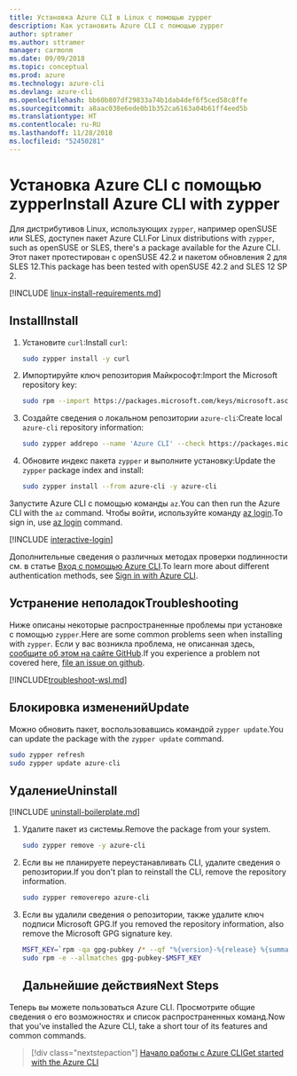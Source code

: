```yaml
---
title: Установка Azure CLI в Linux с помощью zypper
description: Как установить Azure CLI с помощью zypper
author: sptramer
ms.author: sttramer
manager: carmonm
ms.date: 09/09/2018
ms.topic: conceptual
ms.prod: azure
ms.technology: azure-cli
ms.devlang: azure-cli
ms.openlocfilehash: bb60b807df29833a74b1dab4def6f5ced58c8ffe
ms.sourcegitcommit: a8aac038e6ede0b1b352ca6163a04b61ff4eed5b
ms.translationtype: HT
ms.contentlocale: ru-RU
ms.lasthandoff: 11/28/2018
ms.locfileid: "52450281"
---
```

# <a name="install-azure-cli-with-zypper"></a><span data-ttu-id="32e13-103">Установка Azure CLI с помощью zypper</span><span class="sxs-lookup"><span data-stu-id="32e13-103">Install Azure CLI with zypper</span></span>

<span data-ttu-id="32e13-104">Для дистрибутивов Linux, использующих `zypper`, например openSUSE или SLES, доступен пакет Azure CLI.</span><span class="sxs-lookup"><span data-stu-id="32e13-104">For Linux distributions with `zypper`, such as openSUSE or SLES, there's a package available for the Azure CLI.</span></span> <span data-ttu-id="32e13-105">Этот пакет протестирован с openSUSE 42.2 и пакетом обновления 2 для SLES 12.</span><span class="sxs-lookup"><span data-stu-id="32e13-105">This package has been tested with openSUSE 42.2 and SLES 12 SP 2.</span></span>

[!INCLUDE [linux-install-requirements.md](includes/linux-install-requirements.md)]

## <a name="install"></a><span data-ttu-id="32e13-106">Install</span><span class="sxs-lookup"><span data-stu-id="32e13-106">Install</span></span>

1. <span data-ttu-id="32e13-107">Установите `curl`:</span><span class="sxs-lookup"><span data-stu-id="32e13-107">Install `curl`:</span></span>

   ```bash
   sudo zypper install -y curl
   ```

2. <span data-ttu-id="32e13-108">Импортируйте ключ репозитория Майкрософт:</span><span class="sxs-lookup"><span data-stu-id="32e13-108">Import the Microsoft repository key:</span></span>

   ```bash
   sudo rpm --import https://packages.microsoft.com/keys/microsoft.asc
   ```

3. <span data-ttu-id="32e13-109">Создайте сведения о локальном репозитории `azure-cli`:</span><span class="sxs-lookup"><span data-stu-id="32e13-109">Create local `azure-cli` repository information:</span></span>

   ```bash
   sudo zypper addrepo --name 'Azure CLI' --check https://packages.microsoft.com/yumrepos/azure-cli azure-cli
   ```

4. <span data-ttu-id="32e13-110">Обновите индекс пакета `zypper` и выполните установку:</span><span class="sxs-lookup"><span data-stu-id="32e13-110">Update the `zypper` package index and install:</span></span>

   ```bash
   sudo zypper install --from azure-cli -y azure-cli
   ```

<span data-ttu-id="32e13-111">Запустите Azure CLI с помощью команды `az`.</span><span class="sxs-lookup"><span data-stu-id="32e13-111">You can then run the Azure CLI with the `az` command.</span></span> <span data-ttu-id="32e13-112">Чтобы войти, используйте команду [az login](/cli/azure/reference-index#az-login).</span><span class="sxs-lookup"><span data-stu-id="32e13-112">To sign in, use [az login](/cli/azure/reference-index#az-login) command.</span></span>

[!INCLUDE [interactive-login](includes/interactive-login.md)]

<span data-ttu-id="32e13-113">Дополнительные сведения о различных методах проверки подлинности см. в статье [Вход с помощью Azure CLI](authenticate-azure-cli.md).</span><span class="sxs-lookup"><span data-stu-id="32e13-113">To learn more about different authentication methods, see [Sign in with Azure CLI](authenticate-azure-cli.md).</span></span>

## <a name="troubleshooting"></a><span data-ttu-id="32e13-114">Устранение неполадок</span><span class="sxs-lookup"><span data-stu-id="32e13-114">Troubleshooting</span></span>

<span data-ttu-id="32e13-115">Ниже описаны некоторые распространенные проблемы при установке с помощью `zypper`.</span><span class="sxs-lookup"><span data-stu-id="32e13-115">Here are some common problems seen when installing with `zypper`.</span></span> <span data-ttu-id="32e13-116">Если у вас возникла проблема, не описанная здесь, [сообщите об этом на сайте GitHub](https://github.com/Azure/azure-cli/issues).</span><span class="sxs-lookup"><span data-stu-id="32e13-116">If you experience a problem not covered here, [file an issue on github](https://github.com/Azure/azure-cli/issues).</span></span>

[!INCLUDE[troubleshoot-wsl.md](includes/troubleshoot-wsl.md)]


## <a name="update"></a><span data-ttu-id="32e13-117">Блокировка изменений</span><span class="sxs-lookup"><span data-stu-id="32e13-117">Update</span></span>

<span data-ttu-id="32e13-118">Можно обновить пакет, воспользовавшись командой `zypper update`.</span><span class="sxs-lookup"><span data-stu-id="32e13-118">You can update the package with the `zypper update` command.</span></span>

```bash
sudo zypper refresh
sudo zypper update azure-cli
```

## <a name="uninstall"></a><span data-ttu-id="32e13-119">Удаление</span><span class="sxs-lookup"><span data-stu-id="32e13-119">Uninstall</span></span>

[!INCLUDE [uninstall-boilerplate.md](includes/uninstall-boilerplate.md)]

1. <span data-ttu-id="32e13-120">Удалите пакет из системы.</span><span class="sxs-lookup"><span data-stu-id="32e13-120">Remove the package from your system.</span></span>

    ```bash
    sudo zypper remove -y azure-cli
    ```

2. <span data-ttu-id="32e13-121">Если вы не планируете переустанавливать CLI, удалите сведения о репозитории.</span><span class="sxs-lookup"><span data-stu-id="32e13-121">If you don't plan to reinstall the CLI, remove the repository information.</span></span>

   ```bash
   sudo zypper removerepo azure-cli
   ```

3. <span data-ttu-id="32e13-122">Если вы удалили сведения о репозитории, также удалите ключ подписи Microsoft GPG.</span><span class="sxs-lookup"><span data-stu-id="32e13-122">If you removed the repository information, also remove the Microsoft GPG signature key.</span></span>

   ```bash
   MSFT_KEY=`rpm -qa gpg-pubkey /* --qf "%{version}-%{release} %{summary}\n" | grep Microsoft | awk '{print $1}'`
   sudo rpm -e --allmatches gpg-pubkey-$MSFT_KEY
   ```
   ## <a name="next-steps"></a><span data-ttu-id="32e13-123">Дальнейшие действия</span><span class="sxs-lookup"><span data-stu-id="32e13-123">Next Steps</span></span>

<span data-ttu-id="32e13-124">Теперь вы можете пользоваться Azure CLI. Просмотрите общие сведения о его возможностях и список распространенных команд.</span><span class="sxs-lookup"><span data-stu-id="32e13-124">Now that you've installed the Azure CLI, take a short tour of its features and common commands.</span></span>

> [!div class="nextstepaction"]
> [<span data-ttu-id="32e13-125">Начало работы с Azure CLI</span><span class="sxs-lookup"><span data-stu-id="32e13-125">Get started with the Azure CLI</span></span>](get-started-with-azure-cli.md)
